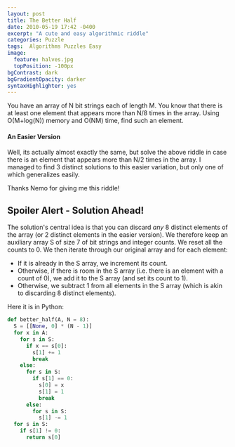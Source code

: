 ```yaml
---
layout: post
title: The Better Half
date: 2010-05-19 17:42 -0400
excerpt: "A cute and easy algorithmic riddle"
categories: Puzzle
tags:  Algorithms Puzzles Easy
image:
  feature: halves.jpg
  topPosition: -100px
bgContrast: dark
bgGradientOpacity: darker
syntaxHighlighter: yes
---
```

You have an array of N bit strings each of length M. You know that there is at least one element that appears more than N/8 times in the array. Using O(M+log(N)) memory and O(NM) time, find such an element.

#### An Easier Version

Well, its actually almost exactly the same, but solve the above riddle in case there is an element that appears more than N/2 times in the array. I managed to find 3 distinct solutions to this easier variation, but only one of which generalizes easily.

Thanks Nemo for giving me this riddle!

## Spoiler Alert - Solution Ahead!

The solution's central idea is that you can discard *any* 8 distinct elements of the array (or 2 distinct elements in the easier version). We therefore keep an auxiliary array S of size 7 of bit strings and integer counts. We reset all the counts to 0. We then iterate through our original array and for each element:
* If it is already in the S array, we increment its count.
* Otherwise, if there is room in the S array (i.e. there is an element with a count of 0), we add it to the S array (and set its count to 1).
* Otherwise, we subtract 1 from all elements in the S array (which is akin to discarding 8 distinct elements).

Here it is in Python:

```python
def better_half(A, N = 8):
  S = [[None, 0] * (N - 1)]
  for x in A:
    for s in S:
      if x == s[0]:
        s[1] += 1
        break
    else:
      for s in S:
        if s[1] == 0:
          s[0] = x
          s[1] = 1
          break
      else:
        for s in S:
          s[1] -= 1
  for s in S:
    if s[1] != 0:
      return s[0]
```